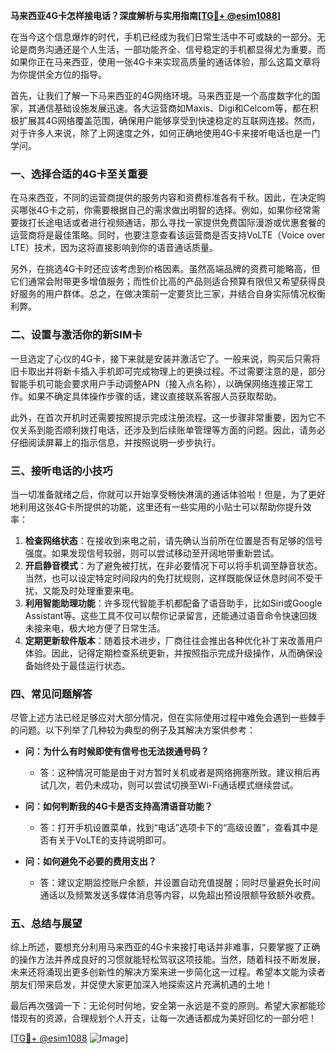 **马来西亚4G卡怎样接电话？深度解析与实用指南[[TG💪+ @esim1088](https://t.me/s/esim1088)]**

在当今这个信息爆炸的时代，手机已经成为我们日常生活中不可或缺的一部分。无论是商务沟通还是个人生活，一部功能齐全、信号稳定的手机都显得尤为重要。而如果你正在马来西亚，使用一张4G卡来实现高质量的通话体验，那么这篇文章将为你提供全方位的指导。

首先，让我们了解一下马来西亚的4G网络环境。马来西亚是一个高度数字化的国家，其通信基础设施发展迅速。各大运营商如Maxis、Digi和Celcom等，都在积极扩展其4G网络覆盖范围，确保用户能够享受到快速稳定的互联网连接。然而，对于许多人来说，除了上网速度之外，如何正确地使用4G卡来接听电话也是一门学问。

### **一、选择合适的4G卡至关重要**

在马来西亚，不同的运营商提供的服务内容和资费标准各有千秋。因此，在决定购买哪张4G卡之前，你需要根据自己的需求做出明智的选择。例如，如果你经常需要拨打长途电话或者进行视频通话，那么寻找一家提供免费国际漫游或优惠套餐的运营商将是最佳策略。同时，也要注意查看该运营商是否支持VoLTE（Voice over LTE）技术，因为这将直接影响到你的语音通话质量。

另外，在挑选4G卡时还应该考虑到价格因素。虽然高端品牌的资费可能略高，但它们通常会附带更多增值服务；而性价比高的产品则适合预算有限但又希望获得良好服务的用户群体。总之，在做决策前一定要货比三家，并结合自身实际情况权衡利弊。

### **二、设置与激活你的新SIM卡**

一旦选定了心仪的4G卡，接下来就是安装并激活它了。一般来说，购买后只需将旧卡取出并将新卡插入手机即可完成物理上的更换过程。不过需要注意的是，部分智能手机可能会要求用户手动调整APN（接入点名称），以确保网络连接正常工作。如果不确定具体操作步骤的话，建议直接联系客服人员获取帮助。

此外，在首次开机时还需要按照提示完成注册流程。这一步骤非常重要，因为它不仅关系到能否顺利拨打电话，还涉及到后续账单管理等方面的问题。因此，请务必仔细阅读屏幕上的指示信息，并按照说明一步步执行。

### **三、接听电话的小技巧**

当一切准备就绪之后，你就可以开始享受畅快淋漓的通话体验啦！但是，为了更好地利用这张4G卡所提供的功能，这里还有一些实用的小贴士可以帮助你提升效率：

1. **检查网络状态**：在接收到来电之前，请先确认当前所在位置是否有足够的信号强度。如果发现信号较弱，则可以尝试移动至开阔地带重新尝试。
2. **开启静音模式**：为了避免被打扰，在非必要情况下可以将手机调至静音状态。当然，也可以设定特定时间段内的免打扰规则，这样既能保证休息时间不受干扰，又能及时处理重要来电。
3. **利用智能助理功能**：许多现代智能手机都配备了语音助手，比如Siri或Google Assistant等。这些工具不仅可以帮你记录留言，还能通过语音命令快速回拨未接来电，极大地方便了日常生活。
4. **定期更新软件版本**：随着技术进步，厂商往往会推出各种优化补丁来改善用户体验。因此，记得定期检查系统更新，并按照指示完成升级操作，从而确保设备始终处于最佳运行状态。

### **四、常见问题解答**

尽管上述方法已经足够应对大部分情况，但在实际使用过程中难免会遇到一些棘手的问题。以下列举了几种较为典型的例子及其解决方案供参考：

- **问：为什么有时候即使有信号也无法拨通号码？**
  - 答：这种情况可能是由于对方暂时关机或者是网络拥塞所致。建议稍后再试几次，若仍未成功，则可以尝试切换至Wi-Fi通话模式继续尝试。

- **问：如何判断我的4G卡是否支持高清语音功能？**
  - 答：打开手机设置菜单，找到“电话”选项卡下的“高级设置”，查看其中是否有关于VoLTE的支持说明即可。

- **问：如何避免不必要的费用支出？**
  - 答：建议定期监控账户余额，并设置自动充值提醒；同时尽量避免长时间通话以及频繁发送多媒体消息等内容，以免超出预设限额导致额外收费。

### **五、总结与展望**

综上所述，要想充分利用马来西亚的4G卡来接打电话并非难事，只要掌握了正确的操作方法并养成良好的习惯就能轻松驾驭这项技能。当然，随着科技不断发展，未来还将涌现出更多创新性的解决方案来进一步简化这一过程。希望本文能为读者朋友们带来启发，并促使大家更加深入地探索这片充满机遇的土地！

最后再次强调一下：无论何时何地，安全第一永远是不变的原则。希望大家都能珍惜现有的资源，合理规划个人开支，让每一次通话都成为美好回忆的一部分吧！

[[TG💪+ @esim1088](https://t.me/s/esim1088) ![Image](https://i.postimg.cc/4NQfJmqS/Snipaste-2025-05-13-00-14-12.png)]